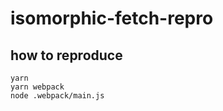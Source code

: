 # isomorphic-fetch-repro

## how to reproduce

```shell
yarn
yarn webpack
node .webpack/main.js
```
